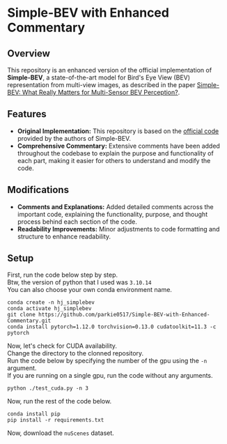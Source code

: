 # Simple-BEV with Enhanced Commentary

## Overview

This repository is an enhanced version of the official implementation of **Simple-BEV**, a state-of-the-art model for Bird's Eye View (BEV) representation from multi-view images, as described in the paper [Simple-BEV: What Really Matters for Multi-Sensor BEV Perception?](https://arxiv.org/abs/2206.07959).

## Features

- **Original Implementation:** This repository is based on the [official code](https://github.com/aharley/simple_bev) provided by the authors of Simple-BEV.
- **Comprehensive Commentary:** Extensive comments have been added throughout the codebase to explain the purpose and functionality of each part, making it easier for others to understand and modify the code.

## Modifications

- **Comments and Explanations:** Added detailed comments across the important code, explaining the functionality, purpose, and thought process behind each section of the code.
- **Readability Improvements:** Minor adjustments to code formatting and structure to enhance readability.

## Setup
First, run the code below step by step.  
Btw, the version of python that I used was `3.10.14`  
You can also choose your own conda environment name.  
```
conda create -n hj_simplebev
conda activate hj_simplebev
git clone https://github.com/parkie0517/Simple-BEV-with-Enhanced-Commentary.git
conda install pytorch=1.12.0 torchvision=0.13.0 cudatoolkit=11.3 -c pytorch
```
Now, let's check for CUDA availability.  
Change the directory to the clonned repository.  
Run the code below by specifying the number of the gpu using the `-n` argument.  
If you are running on a single gpu, run the code without any arguments.  
```
python ./test_cuda.py -n 3
```
Now, run the rest of the code below.  
```
conda install pip
pip install -r requirements.txt
```
Now, download the `nuScenes` dataset.  
